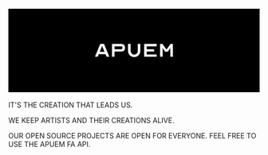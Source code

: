 ![The APUEM Header](https://raw.githubusercontent.com/apuem/static/master/moon_header.png)

IT'S THE CREATION THAT LEADS US.

WE KEEP ARTISTS AND THEIR CREATIONS ALIVE.

OUR OPEN SOURCE PROJECTS ARE OPEN FOR EVERYONE. FEEL FREE TO USE THE APUEM FA API.
